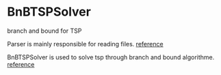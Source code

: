 # BnBTSPSolver
branch and bound for TSP

Parser is mainly responsible for reading files. [reference](https://github.com/mnajda/tsp-branch-and-bound)

BnBTSPSolver is used to solve tsp through branch and bound algorithme. [reference](https://github.com/vadimkantorov/tsp-bb)

